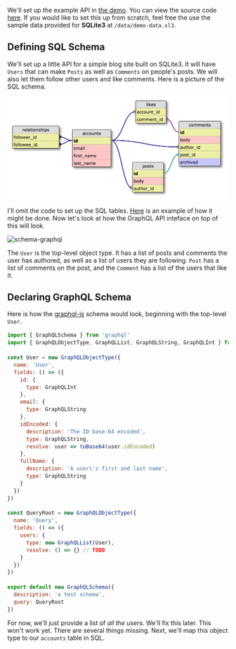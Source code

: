 We'll set up the example API in [the demo](https://join-monster.herokuapp.com/graphql?query=%7B%20users%20%7B%20%0A%20%20id%2C%20fullName%2C%20email%0A%20%20posts%20%7B%20id%2C%20body%20%7D%0A%7D%7D). You can view the source code [here](https://github.com/stems/join-monster-demo/tree/master/schema-basic). If you would like to set this up from scratch, feel free the use the sample data provided for **SQLite3** at `/data/demo-data.sl3`.

## Defining SQL Schema

We'll set up a little API for a simple blog site built on SQLite3. It will have `Users` that can make `Posts` as well as `Comments` on people's posts.
We will also let them follow other users and like comments.
Here is a picture of the SQL schema.

![schema-example](img/schema-sql.png)

I'll omit the code to set up the SQL tables.
[Here](https://github.com/stems/join-monster/blob/master/test-api/data/schema/sqlite3.sql) is an example of how it might be done.
Now let's look at how the GraphQL API inteface on top of this will look.

![schema-graphql](img/schema-graphql.png)

The `User` is the top-level object type. It has a list of posts and comments the user has authored, as well as a list of users they are following. `Post` has a list of comments on the post, and the `Comment` has a list of the users that like it.

## Declaring GraphQL Schema

Here is how the [graphql-js](https://github.com/graphql/graphql-js) schema would look, beginning with the top-level `User`.

```javascript
import { GraphQLSchema } from 'graphql'
import { GraphQLObjectType, GraphQLList, GraphQLString, GraphQLInt } from 'graphql'

const User = new GraphQLObjectType({
  name: 'User',
  fields: () => ({
    id: {
      type: GraphQLInt
    },
    email: {
      type: GraphQLString
    },
    idEncoded: {
      description: 'The ID base-64 encoded',
      type: GraphQLString,
      resolve: user => toBase64(user.idEncoded)
    },
    fullName: {
      description: 'A user\'s first and last name',
      type: GraphQLString
    }
  })
})

const QueryRoot = new GraphQLObjectType({
  name: 'Query',
  fields: () => ({
    users: {
      type: new GraphQLList(User),
      resolve: () => {} // TODO
    }
  })
})

export default new GraphQLSchema({
  description: 'a test schema',
  query: QueryRoot
})
```

For now, we'll just provide a list of *all the users*. We'll fix this later.
This won't work yet. There are several things missing. Next, we'll map this object type to our `accounts` table in SQL.

